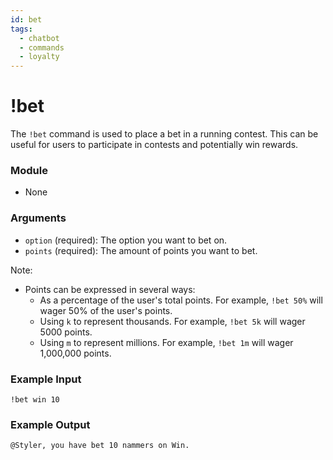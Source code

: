 ```yaml
---
id: bet
tags:
  - chatbot
  - commands
  - loyalty
---
```


# !bet

The `!bet` command is used to place a bet in a running contest. This can be useful for users to participate in contests and potentially win rewards.

### Module

- None

### Arguments

- `option` (required): The option you want to bet on.
- `points` (required): The amount of points you want to bet.

Note:

- Points can be expressed in several ways:
  - As a percentage of the user's total points. For example, `!bet 50%` will wager 50% of the user's points.
  - Using `k` to represent thousands. For example, `!bet 5k` will wager 5000 points.
  - Using `m` to represent millions. For example, `!bet 1m` will wager 1,000,000 points.

### Example Input

```
!bet win 10 
```

### Example Output

```
@Styler, you have bet 10 nammers on Win. 
```
